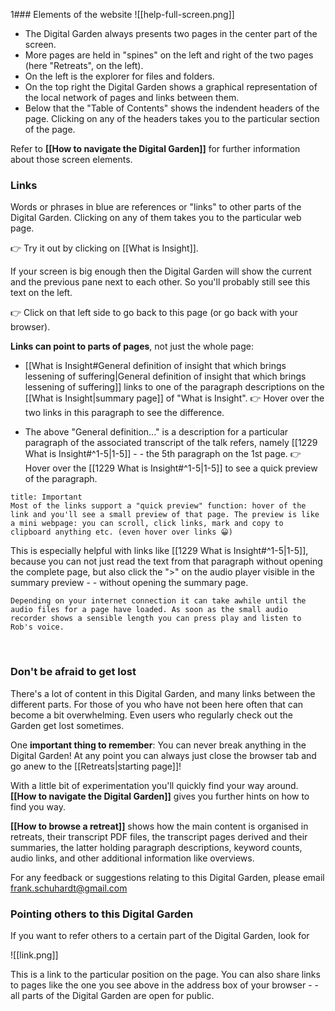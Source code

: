 1### Elements of the website
![[help-full-screen.png]]

 - The Digital Garden always presents two pages in the center part of the screen. 
 - More pages are held in "spines" on the left and right of the two pages (here "Retreats", on the left).
 -  On the left is the explorer for files and folders.
 -  On the top right the Digital Garden shows a graphical representation of the local network of pages and links between them.
  - Below that the "Table of Contents" shows the indendent headers of the page. Clicking on any of the headers takes you to the particular section of the page.
 
 Refer to **[[How to navigate the Digital Garden]]** for further information about those screen elements.
<br/>

### Links
Words or phrases in blue are references or "links" to other parts of the Digital Garden. Clicking on any of them takes you to the particular web page.

👉 Try it out by clicking on [[What is Insight]].

If your screen is big enough then the Digital Garden will show the current and the previous pane next to each other. So you'll probably still see this text on the left.

👉 Click on that left side to go back to this page (or go back with your browser). 

**Links can point to parts of pages**, not just the whole page:
- [[What is Insight#General definition of insight that which brings lessening of suffering|General definition of insight that which brings lessening of suffering]] links to one of the paragraph descriptions on the [[What is Insight|summary page]] of "What is Insight". 
👉 Hover over the two links in this paragraph to see the difference.

- The above "General definition..." is a description for a particular paragraph of the associated transcript of the talk refers, namely [[1229 What is Insight#^1-5|1-5]] - - the 5th paragraph on the 1st page.
👉 Hover over the [[1229 What is Insight#^1-5|1-5]] to see a quick preview of the paragraph.

```ad-warning
title: Important
Most of the links support a "quick preview" function: hover of the link and you'll see a small preview of that page. The preview is like a mini webpage: you can scroll, click links, mark and copy to clipboard anything etc. (even hover over links 😀)
```

This is especially helpful with links like [[1229 What is Insight#^1-5|1-5]], because you can not just read the text from that paragraph without opening the complete  page, but also click the ">" on the audio player visible in the summary preview - - without opening the summary page.

```ad-note
Depending on your internet connection it can take awhile until the audio files for a page have loaded. As soon as the small audio recorder shows a sensible length you can press play and listen to Rob's voice.
```

<br/>

### Don't be afraid to get lost
There's a lot of content in this Digital Garden, and many links between the different parts. For those of you who have not been here often that can become a bit overwhelming. Even users who regularly check out the Garden get lost sometimes.

One **important thing to remember**: You can never break anything in the Digital Garden! At any point you can always just close the browser tab and go anew to the [[Retreats|starting page]]!

With a little bit of experimentation you'll quickly find your way around. **[[How to navigate the Digital Garden]]** gives you further hints on how to find you way.

**[[How to browse a retreat]]** shows how the main content is organised in retreats, their transcript PDF files, the transcript pages derived and their summaries, the latter holding paragraph descriptions, keyword counts, audio links, and other additional information like overviews.

For any feedback or suggestions relating to this Digital Garden, please email frank.schuhardt@gmail.com
<br/>

### Pointing others to this Digital Garden
If you want to refer others to a certain part of the Digital Garden, look for 

![[link.png]]

This is a link to the particular position on the page. You can also share links to pages like the one you see above in the address box of your browser - - all parts of the Digital Garden are open for public.
